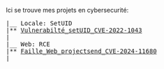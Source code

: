
Ici se trouve mes projets en cybersecurité:

<pre>
|__ Locale: SetUID
|** <a href="https://github.com/opensrcsec/same_type_object_reuse_exploits/blob/main/cve-2022-1043.c">Vulnerabilté_setUID_CVE-2022-1043</a>
|
|__ Web: RCE
|** <a href="https://www.synacktiv.com/sites/default/files/2024-07/synacktiv-projectsend-multiple-vulnerabilities.pdf">Faille_Web_projectsend_CVE-2024-11680</a>
|
</pre>
